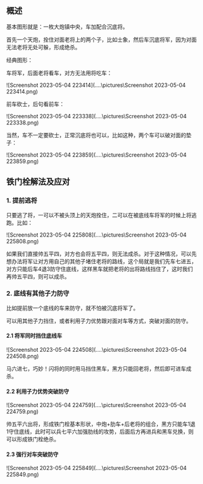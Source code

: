 ## 概述

基本图形就是：一枚大炮镇中央，车加配合沉底将。

首先一个天炮，拴住对面老将上的两个子，比如士象，然后车沉底将军，因为对面无法老将无处可躲，形成绝杀。

经典图形：

车将军，后面老将看车，对方无法用将吃车：

![Screenshot 2023-05-04 223414](..\..\pictures\Screenshot 2023-05-04 223414.png)

前车砍士，后句看前车：

![Screenshot 2023-05-04 223338](..\..\pictures\Screenshot 2023-05-04 223338.png)

当然，车不一定要砍士，正常沉底将也可以，比如这种，两个车可以破对面的垫子：

![Screenshot 2023-05-04 223859](..\..\pictures\Screenshot 2023-05-04 223859.png)

## 铁门栓解法及应对

### 1. 提前逃将

只要逃了将，一可以不被头顶上的天炮拴住，二可以在被底线车将军的时候上将逃跑。比如：

![Screenshot 2023-05-04 225808](..\..\pictures\Screenshot 2023-05-04 225808.png)

如果我们直接帅五平四，对方也会将五平四，则无法成杀。对于这种情况，可以先想办法将军让对方用自己的其他子堵住老将的路线，这个局就是我们先车七进五，对方只能后车4退3防守住底线，这样黑车就把老将的出将路线挡住了，这时我们再帅五平四，则可以成杀。

### 2. 底线有其他子力防守

比如提前放一个底线的车来防守，就不怕被沉底将军了。

可以用其他子力挡住，或者利用子力优势跟对面对车等方式，突破对面的防守。

#### 2.1 将军同时挡住底线车

![Screenshot 2023-05-04 224508](..\..\pictures\Screenshot 2023-05-04 224508.png)

马六进七，巧妙！闪将的同时用马挡住黑车，黑方只能回老将，然后即可进车成杀。

#### 2.2 利用子力优势突破防守

![Screenshot 2023-05-04 224759](..\..\pictures\Screenshot 2023-05-04 224759.png)

帅五平六出将，形成铁门栓基本形状，中炮+肋车+后老将的组合，黑方只能车1退1守住底线，此时可以兵七平六加强肋线的攻势，后面后方再进兵和黑车兑换，则可以形成铁门栓绝杀。

#### 2.3 强行对车突破防守

![Screenshot 2023-05-04 225849](..\..\pictures\Screenshot 2023-05-04 225849.png)

